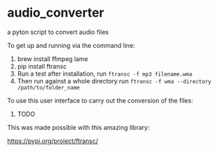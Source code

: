 # audio_converter
a pyton script to convert audio files

To get up and running via the command line:

1. brew install ffmpeg lame
3. pip install ftransc
3. Run a test after installation, run `ftransc -f mp3 filename.wma`
4. Then run against a whole directory run `ftransc -f wma --directory /path/to/folder_name`

To use this user interface to carry out the conversion of the files:

1. TODO


This was made possible with this amazing library:

https://pypi.org/project/ftransc/

